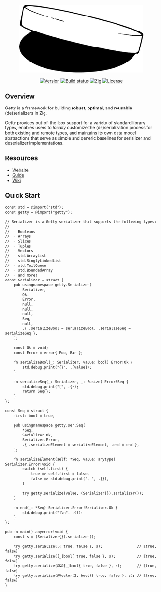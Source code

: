 <br/>

<p align="center">
  <img alt="Getty" src="https://github.com/getty-zig/logo/blob/main/getty-solid.svg" width="410px">
  <br/>
  <br/>
  <a href="https://github.com/getty-zig/getty/releases/latest"><img alt="Version" src="https://img.shields.io/github/v/release/getty-zig/getty?include_prereleases&label=version&style=flat-square"></a>
  <a href="https://github.com/getty-zig/getty/actions/workflows/ci.yml"><img alt="Build status" src="https://img.shields.io/github/workflow/status/getty-zig/getty/ci?style=flat-square" /></a>
  <a href="https://ziglang.org/download"><img alt="Zig" src="https://img.shields.io/badge/zig-master-fd9930.svg?style=flat-square"></a>
  <a href="https://github.com/getty-zig/getty/blob/main/LICENSE"><img alt="License" src="https://img.shields.io/badge/license-MIT-blue?style=flat-square"></a>
</p>

## Overview

Getty is a framework for building __robust__, __optimal__, and __reusable__ (de)serializers in Zig.

Getty provides out-of-the-box support for a variety of standard library types, enables users to _locally_ customize the (de)serialization process for both existing and remote types, and maintains its own data model abstractions that serve as simple and generic baselines for serializer and deserializer implementations.

## Resources

- [Website](https://getty.so)
- [Guide](https://getty.so/guide)
- [Wiki](https://github.com/getty-zig/getty/wiki/)

## Quick Start

```zig
const std = @import("std");
const getty = @import("getty");

// Serializer is a Getty serializer that supports the following types:
//
//  - Booleans
//  - Arrays
//  - Slices
//  - Tuples
//  - Vectors
//  - std.ArrayList
//  - std.SinglyLinkedList
//  - std.TailQueue
//  - std.BoundedArray
//  - and more!
const Serializer = struct {
    pub usingnamespace getty.Serializer(
        Serializer,
        Ok,
        Error,
        null,
        null,
        null,
        Seq,
        null,
        .{ .serializeBool = serializeBool, .serializeSeq = serializeSeq },
    );

    const Ok = void;
    const Error = error{ Foo, Bar };

    fn serializeBool(_: Serializer, value: bool) Error!Ok {
        std.debug.print("{}", .{value});
    }

    fn serializeSeq(_: Serializer, _: ?usize) Error!Seq {
        std.debug.print("[", .{});
        return Seq{};
    }
};

const Seq = struct {
    first: bool = true,

    pub usingnamespace getty.ser.Seq(
        *Seq,
        Serializer.Ok,
        Serializer.Error,
        .{ .serializeElement = serializeElement, .end = end },
    );

    fn serializeElement(self: *Seq, value: anytype) Serializer.Error!void {
        switch (self.first) {
            true => self.first = false,
            false => std.debug.print(", ", .{}),
        }

        try getty.serialize(value, (Serializer{}).serializer());
    }

    fn end(_: *Seq) Serializer.Error!Serializer.Ok {
        std.debug.print("]\n", .{});
    }
};

pub fn main() anyerror!void {
    const s = (Serializer{}).serializer();

    try getty.serialize(.{ true, false }, s);                // [true, false]
    try getty.serialize([_]bool{ true, false }, s);          // [true, false]
    try getty.serialize(&&&[_]bool{ true, false }, s);       // [true, false]
    try getty.serialize(@Vector(2, bool){ true, false }, s); // [true, false]
}
```
